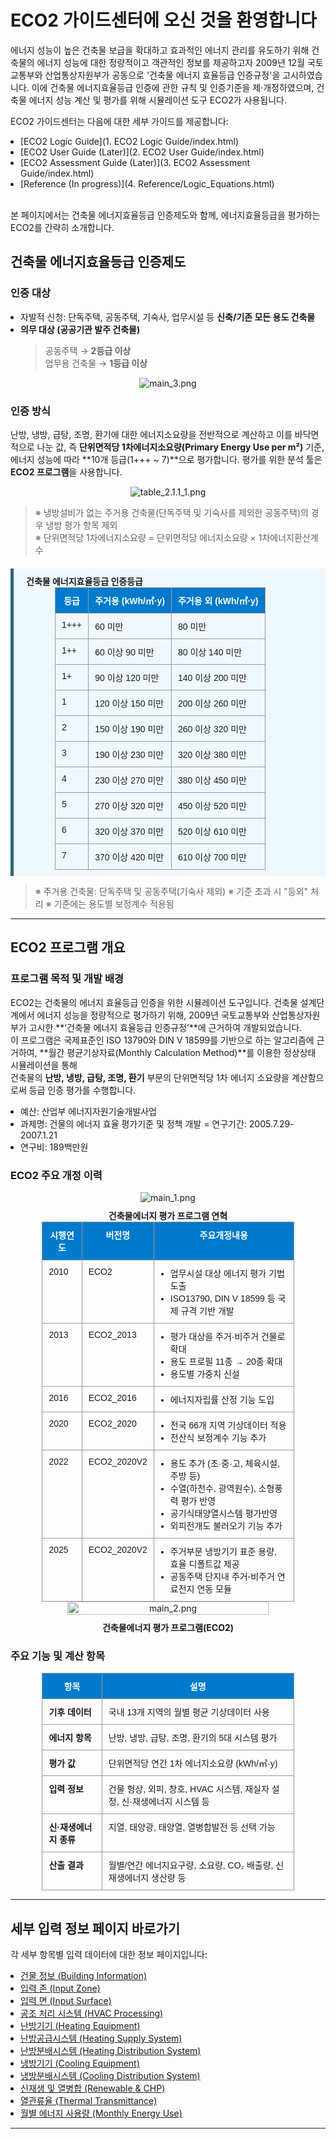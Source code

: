 # ECO2 가이드센터에 오신 것을 환영합니다
에너지 성능이 높은 건축물 보급을 확대하고 효과적인 에너지 관리를 유도하기 위해 건축물의 에너지 성능에 대한 정량적이고 객관적인 정보를 제공하고자 2009년 12월 국토교통부와 산업통상자원부가 공동으로 '건축물 에너지 효율등급 인증규정'을 고시하였습니다. 이에 건축물 에너지효율등급 인증에 관한 규칙 및 인증기준을 제·개정하였으며, 건축물 에너지 성능 계산 및 평가를 위해 시뮬레이션 도구 ECO2가 사용됩니다.  

ECO2 가이드센터는 다음에 대한 세부 가이드를 제공합니다:   

- [ECO2 Logic Guide](1. ECO2 Logic Guide/index.html)
- [ECO2 User Guide (Later)](2. ECO2 User Guide/index.html)
- [ECO2 Assessment Guide (Later)](3. ECO2 Assessment Guide/index.html)
- [Reference (In progress)](4. Reference/Logic_Equations.html)

<br>

본 페이지에서는 건축물 에너지효율등급 인증제도와 함께, 에너지효율등급을 평가하는 ECO2를 간략히 소개합니다. 

## 건축물 에너지효율등급 인증제도

### 인증 대상
- 자발적 신청: 단독주택, 공동주택, 기숙사, 업무시설 등 **신축/기존 모든 용도 건축물**
- **의무 대상 (공공기관 발주 건축물)**
  > 공동주택 → **2등급 이상**  
  > 업무용 건축물 → **1등급 이상** 
<center>
  <img src="_images/main_3.png" style="max-width: 45%;" alt="main_3.png">
</center>


### 인증 방식

난방, 냉방, 급탕, 조명, 환기에 대한 에너지소요량을 전반적으로 계산하고 이를 바닥면적으로 나눈 값, 즉 **단위면적당 1차에너지소요량(Primary Energy Use per m²)** 기준, 에너지 성능에 따라 **10개 등급(1+++ ~ 7)**으로 평가합니다. 평가를 위한 분석 툴은 **ECO2 프로그램**을 사용합니다.

<center>
  <img src="_images/table_2.1.1_1.png" style="max-width: 60%;" alt="table_2.1.1_1.png">
</center>

> ※ 냉방설비가 없는 주거용 건축물(단독주택 및 기숙사를 제외한 공동주택)의 경우 냉방 평가 항목 제외  
> ※ 단위면적당 1차에너지소요량 = 단위면적당 에너지소요량 $\times$ 1차에너지환산계수  

<div div style="
  background-color: #f0f8ff;
  border-left: 5px solid #2b6777;
  padding: 10px 20px;
  margin-top: 20px;
">
    <strong>건축물 에너지효율등급 인증등급</strong>
      <table>
        <thead>
          <tr>
            <th>등급</th>
            <th>주거용 (kWh/㎡·y)</th>
            <th>주거용 외 (kWh/㎡·y)</th>
          </tr>
        </thead>
        <tbody>
          <tr><td>1+++</td><td>60 미만</td><td>80 미만</td></tr>
          <tr><td>1++</td><td>60 이상 90 미만</td><td>80 이상 140 미만</td></tr>
          <tr><td>1+</td><td>90 이상 120 미만</td><td>140 이상 200 미만</td></tr>
          <tr><td>1</td><td>120 이상 150 미만</td><td>200 이상 260 미만</td></tr>
          <tr><td>2</td><td>150 이상 190 미만</td><td>260 이상 320 미만</td></tr>
          <tr><td>3</td><td>190 이상 230 미만</td><td>320 이상 380 미만</td></tr>
          <tr><td>4</td><td>230 이상 270 미만</td><td>380 이상 450 미만</td></tr>
          <tr><td>5</td><td>270 이상 320 미만</td><td>450 이상 520 미만</td></tr>
          <tr><td>6</td><td>320 이상 370 미만</td><td>520 이상 610 미만</td></tr>
          <tr><td>7</td><td>370 이상 420 미만</td><td>610 이상 700 미만</td></tr>
        </tbody>
      </table>
</div>

> ※ 주거용 건축물: 단독주택 및 공동주택(기숙사 제외)
> ※ 기준 초과 시 "등외" 처리
> ※ 기준에는 용도별 보정계수 적용됨

---

## ECO2 프로그램 개요
### 프로그램 목적 및 개발 배경

ECO2는 건축물의 에너지 효율등급 인증을 위한 시뮬레이션 도구입니다. 건축물 설계단계에서 에너지 성능을 정량적으로 평가하기 위해, 2009년 국토교통부와 산업통상자원부가 고시한 **‘건축물 에너지 효율등급 인증규정’**에 근거하여 개발되었습니다.   
이 프로그램은 국제표준인 ISO 13790와 DIN V 18599를 기반으로 하는 알고리즘에 근거하여, **월간 평균기상자료(Monthly Calculation Method)**를 이용한 정상상태 시뮬레이션을 통해   
건축물의 **난방, 냉방, 급탕, 조명, 환기** 부문의 단위면적당 1차 에너지 소요량을 계산함으로써 등급 인증 평가를 수행합니다.

- 예산: 산업부 에너지자원기술개발사업
- 과제명: 건물의 에너지 효율 평가기준 및 정책 개발
= 연구기간: 2005.7.29-2007.1.21
- 연구비: 189백만원


### ECO2 주요 개정 이력

<center>
  <div style="display: flex; justify-content: center; gap: 12px;">
    <img src="_images/main_1.png" style="max-width: 70%;" alt="main_1.png">
  </div>
  <div style="margin-top: 10px; text-align: center;">
    <strong>건축물에너지 평가 프로그램 연혁</strong>
  </div>
</center>


<!DOCTYPE html>
<html lang="ko">
<head>
  <meta charset="UTF-8">
  <title>ECO2 프로그램 주요 개정 이력</title>
  <style>
    table {
      border-collapse: collapse;
      width: 80%; /* 중앙 정렬 시 너무 꽉 차지 않도록 */
      font-family: "Malgun Gothic", sans-serif;
      font-size: 14px;
      margin: 0 auto; /* 핵심: 중앙 정렬! */
    }
    th, td {
      border: 1px solid #999;
      padding: 10px;
      vertical-align: top;
    }
    th {
      background-color: #007acc;
      color: white;
      text-align: center;
    }
    ul {
      margin: 0;
      padding-left: 16px;
    }
  </style>
</head>
<body>
  <div style="text-align: center;">
    <table>
      <tr>
        <th>시행연도</th>
        <th>버전명</th>
        <th>주요개정내용</th>
      </tr>
      <tr>
        <td>2010</td>
        <td>ECO2</td>
        <td>
          <ul>
            <li>업무시설 대상 에너지 평가 기법 도출</li>
            <li>ISO13790, DIN V 18599 등 국제 규격 기반 개발</li>
          </ul>
        </td>
      </tr>
      <tr>
        <td>2013</td>
        <td>ECO2_2013</td>
        <td>
          <ul>
            <li>평가 대상을 주거·비주거 건물로 확대</li>
            <li>용도 프로필 11종 → 20종 확대</li>
            <li>용도별 가중치 신설</li>
          </ul>
        </td>
      </tr>
      <tr>
        <td>2016</td>
        <td>ECO2_2016</td>
        <td>
          <ul>
            <li>에너지자립률 산정 기능 도입</li>
          </ul>
        </td>
      </tr>
      <tr>
        <td>2020</td>
        <td>ECO2_2020</td>
        <td>
          <ul>
            <li>전국 66개 지역 기상데이터 적용</li>
            <li>전산식 보정계수 기능 추가</li>
          </ul>
        </td>
      </tr>
      <tr>
        <td>2022</td>
        <td>ECO2_2020V2</td>
        <td>
          <ul>
            <li>용도 추가 (초·중·고, 체육시설, 주방 등)</li>
            <li>수열(하천수, 광역원수), 소형풍력 평가 반영</li>
            <li>공기식태양열시스템 평가반영</li>
            <li>외피전개도 불러오기 기능 추가</li>
          </ul>
        </td>
      </tr>
      <tr>
        <td>2025</td>
        <td>ECO2_2020V2</td>
        <td>
          <ul>
            <li>주거부문 냉방기기 표준 용량, 효율 디폴트값 제공</li>
            <li>공동주택 단지내 주거-비주거 연료전지 연동 모듈</li>
          </ul>
        </td>
      </tr>
    </table>
  </div>
</body>
</html>




<center>
  <div style="display: flex; justify-content: center; gap: 12px;">
    <img src="_images/main_2.png" style="width: 80%;" alt="main_2.png">
  </div>
  <div style="margin-top: 10px; text-align: center;">
    <strong>건축물에너지 평가 프로그램(ECO2)</strong>
  </div>
</center>



### 주요 기능 및 계산 항목

| 항목             | 설명                                             |
| -------------- | ---------------------------------------------- |
| **기후 데이터**     | 국내 13개 지역의 월별 평균 기상데이터 사용                      |
| **에너지 항목**     | 난방, 냉방, 급탕, 조명, 환기의 5대 시스템 평가                 |
| **평가 값**       | 단위면적당 연간 1차 에너지소요량 (kWh/㎡·y)                   |
| **입력 정보**      | 건물 형상, 외피, 창호, HVAC 시스템, 재실자 설정, 신·재생에너지 시스템 등 |
| **신·재생에너지 종류** | 지열, 태양광, 태양열, 열병합발전 등 선택 가능                    |
| **산출 결과**      | 월별/연간 에너지요구량, 소요량, CO₂ 배출량, 신재생에너지 생산량 등       |

---



## 세부 입력 정보 페이지 바로가기

각 세부 항목별 입력 데이터에 대한 정보 페이지입니다:

- [건물 정보 (Building Information)](./01_building_info.md)
- [입력 존 (Input Zone)](./02_input_zone.md)
- [입력 면 (Input Surface)](./03_input_surface.md)
- [공조 처리 시스템 (HVAC Processing)](./04_hvac_processing.md)
- [난방기기 (Heating Equipment)](./05_heating_equip.md)
- [난방공급시스템 (Heating Supply System)](./06_heating_supply.md)
- [난방분배시스템 (Heating Distribution System)](./07_heating_distribution.md)
- [냉방기기 (Cooling Equipment)](./08_cooling_equip.md)
- [냉방분배시스템 (Cooling Distribution System)](./09_cooling_distribution.md)
- [신재생 및 열병합 (Renewable & CHP)](./10_renewable_chp.md)
- [열관류율 (Thermal Transmittance)](./11_thermal_transmittance.md)
- [월별 에너지 사용량 (Monthly Energy Use)](./12_monthly_energy_use.md)

---


> 



